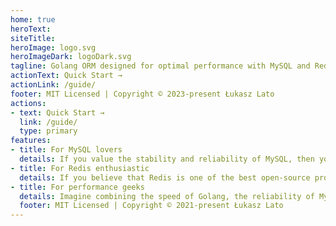 ```yaml
---
home: true
heroText:  
siteTitle:
heroImage: logo.svg
heroImageDark: logoDark.svg
tagline: Golang ORM designed for optimal performance with MySQL and Redis
actionText: Quick Start →
actionLink: /guide/
footer: MIT Licensed | Copyright © 2023-present Łukasz Lato
actions:
- text: Quick Start →
  link: /guide/
  type: primary
features:
- title: For MySQL lovers
  details: If you value the stability and reliability of MySQL, then you've come to the right place. Our ORM is designed to take full advantage of MySQL's capabilities, providing optimal performance and scalability for your applications.
- title: For Redis enthusiastic
  details: If you believe that Redis is one of the best open-source projects for providing top-edge performance, then BeeORM is the ORM for you. Our ORM is designed to take full advantage of Redis' capabilities, providing optimal performance and scalability for your applications.
- title: For performance geeks
  details: Imagine combining the speed of Golang, the reliability of MySQL, and the performance of Redis. It's a perfect match! With BeeORM, you can take full advantage of the strengths of these technologies to build high-performance and scalable applications. Try it out and see the benefits for yourself!
  footer: MIT Licensed | Copyright © 2021-present Łukasz Lato
---
```

